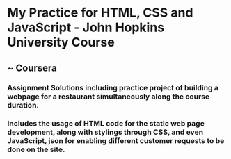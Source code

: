 # My Practice for HTML, CSS and JavaScript - John Hopkins University Course
## ~ Coursera
### Assignment Solutions including practice project of building a webpage for a restaurant simultaneously along the course duration. 
### Includes the usage of HTML code for the static web page development, along with stylings through CSS, and even JavaScript, json for enabling different customer requests to be done on the site.
